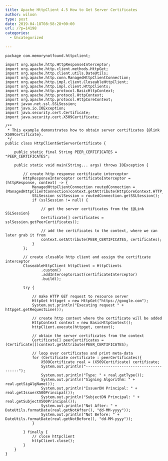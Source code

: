 ```yaml
---
title: Apache HttpClient 4.5 How to Get Server Certificates
author: wiloon
type: post
date: 2019-04-18T08:58:28+00:00
url: /?p=14198
categories:
  - Uncategorized

---
```

<pre><code class="language-java line-numbers">package com.memorynotfound.httpclient;

import org.apache.http.HttpResponseInterceptor;
import org.apache.http.client.methods.HttpGet;
import org.apache.http.client.utils.DateUtils;
import org.apache.http.conn.ManagedHttpClientConnection;
import org.apache.http.impl.client.CloseableHttpClient;
import org.apache.http.impl.client.HttpClients;
import org.apache.http.protocol.BasicHttpContext;
import org.apache.http.protocol.HttpContext;
import org.apache.http.protocol.HttpCoreContext;
import javax.net.ssl.SSLSession;
import java.io.IOException;
import java.security.cert.Certificate;
import java.security.cert.X509Certificate;

/**
 * This example demonstrates how to obtain server certificates {@link X509Certificate}.
 */
public class HttpClientGetServerCertificate {

    public static final String PEER_CERTIFICATES = "PEER_CERTIFICATES";

    public static void main(String... args) throws IOException {

        // create http response certificate interceptor
        HttpResponseInterceptor certificateInterceptor = (httpResponse, context) -&gt; {
            ManagedHttpClientConnection routedConnection = (ManagedHttpClientConnection)context.getAttribute(HttpCoreContext.HTTP_CONNECTION);
            SSLSession sslSession = routedConnection.getSSLSession();
            if (sslSession != null) {

                // get the server certificates from the {@Link SSLSession}
                Certificate[] certificates = sslSession.getPeerCertificates();

                // add the certificates to the context, where we can later grab it from
                context.setAttribute(PEER_CERTIFICATES, certificates);
            }
        };

        // create closable http client and assign the certificate interceptor
        CloseableHttpClient httpClient = HttpClients
                .custom()
                .addInterceptorLast(certificateInterceptor)
                .build();

        try {

            // make HTTP GET request to resource server
            HttpGet httpget = new HttpGet("https://google.com");
            System.out.println("Executing request " + httpget.getRequestLine());

            // create http context where the certificate will be added
            HttpContext context = new BasicHttpContext();
            httpClient.execute(httpget, context);

            // obtain the server certificates from the context
            Certificate[] peerCertificates = (Certificate[])context.getAttribute(PEER_CERTIFICATES);

            // loop over certificates and print meta-data
            for (Certificate certificate : peerCertificates){
                X509Certificate real = (X509Certificate) certificate;
                System.out.println("----------------------------------------");
                System.out.println("Type: " + real.getType());
                System.out.println("Signing Algorithm: " + real.getSigAlgName());
                System.out.println("IssuerDN Principal: " + real.getIssuerX500Principal());
                System.out.println("SubjectDN Principal: " + real.getSubjectX500Principal());
                System.out.println("Not After: " + DateUtils.formatDate(real.getNotAfter(), "dd-MM-yyyy"));
                System.out.println("Not Before: " + DateUtils.formatDate(real.getNotBefore(), "dd-MM-yyyy"));
            }

        } finally {
            // close httpclient
            httpClient.close();
        }
    }
}
</code></pre>